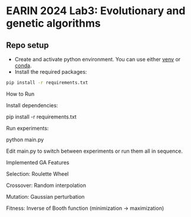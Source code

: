 # EARIN 2024 Lab3: Evolutionary and genetic algorithms

## Repo setup

* Create and activate python environment. You can use either [venv](https://docs.python.org/3/library/venv.html)
  or [conda](https://conda.io/projects/conda/en/latest/user-guide/tasks/manage-environments.html#activating-an-environment).
* Install the required packages:

```bash
pip install -r requirements.txt
```

How to Run

Install dependencies:

pip install -r requirements.txt

Run experiments:

python main.py

Edit main.py to switch between experiments or run them all in sequence.

Implemented GA Features

Selection: Roulette Wheel

Crossover: Random interpolation

Mutation: Gaussian perturbation

Fitness: Inverse of Booth function (minimization → maximization)